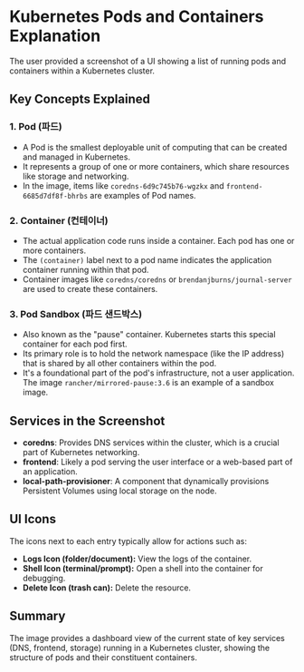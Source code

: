 # Kubernetes Pods and Containers Explanation

The user provided a screenshot of a UI showing a list of running pods and containers within a Kubernetes cluster.

## Key Concepts Explained

### 1. Pod (파드)
- A Pod is the smallest deployable unit of computing that can be created and managed in Kubernetes.
- It represents a group of one or more containers, which share resources like storage and networking.
- In the image, items like `coredns-6d9c745b76-wgzkx` and `frontend-6685d7df8f-bhrbs` are examples of Pod names.

### 2. Container (컨테이너)
- The actual application code runs inside a container. Each pod has one or more containers.
- The `(container)` label next to a pod name indicates the application container running within that pod.
- Container images like `coredns/coredns` or `brendanjburns/journal-server` are used to create these containers.

### 3. Pod Sandbox (파드 샌드박스)
- Also known as the "pause" container. Kubernetes starts this special container for each pod first.
- Its primary role is to hold the network namespace (like the IP address) that is shared by all other containers within the pod.
- It's a foundational part of the pod's infrastructure, not a user application. The image `rancher/mirrored-pause:3.6` is an example of a sandbox image.

## Services in the Screenshot

- **coredns**: Provides DNS services within the cluster, which is a crucial part of Kubernetes networking.
- **frontend**: Likely a pod serving the user interface or a web-based part of an application.
- **local-path-provisioner**: A component that dynamically provisions Persistent Volumes using local storage on the node.

## UI Icons

The icons next to each entry typically allow for actions such as:
- **Logs Icon (folder/document):** View the logs of the container.
- **Shell Icon (terminal/prompt):** Open a shell into the container for debugging.
- **Delete Icon (trash can):** Delete the resource.

## Summary

The image provides a dashboard view of the current state of key services (DNS, frontend, storage) running in a Kubernetes cluster, showing the structure of pods and their constituent containers. 